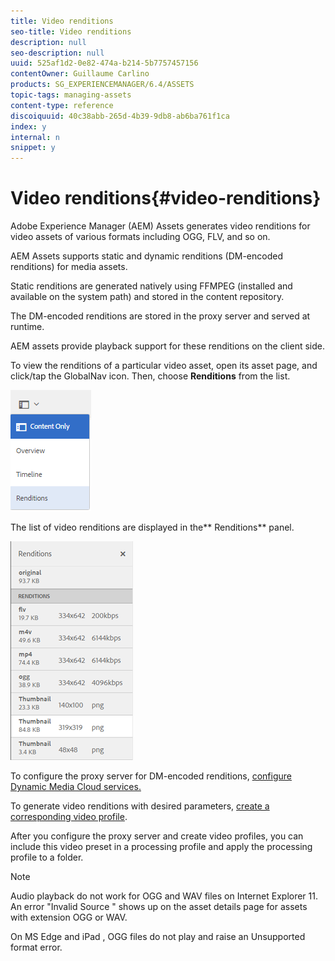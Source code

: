 ```yaml
---
title: Video renditions
seo-title: Video renditions
description: null
seo-description: null
uuid: 525af1d2-0e82-474a-b214-5b7757457156
contentOwner: Guillaume Carlino
products: SG_EXPERIENCEMANAGER/6.4/ASSETS
topic-tags: managing-assets
content-type: reference
discoiquuid: 40c38abb-265d-4b39-9db8-ab6ba761f1ca
index: y
internal: n
snippet: y
---
```


# Video renditions{#video-renditions}

Adobe Experience Manager (AEM) Assets generates video renditions for video assets of various formats including OGG, FLV, and so on.

AEM Assets supports static and dynamic renditions (DM-encoded renditions) for media assets.

Static renditions are generated natively using FFMPEG (installed and available on the system path) and stored in the content repository.

The DM-encoded renditions are stored in the proxy server and served at runtime.

AEM assets provide playback support for these renditions on the client side.

To view the renditions of a particular video asset, open its asset page, and click/tap the GlobalNav icon. Then, choose **Renditions** from the list.

![](assets/chlimage_1-483.png)

The list of video renditions are displayed in the** Renditions** panel. 

![](assets/chlimage_1-484.png)

To configure the proxy server for DM-encoded renditions, [configure Dynamic Media Cloud services.](../../assets/using/config-dynamic.md)

To generate video renditions with desired parameters, [create a corresponding video profile](../../assets/using/video-profiles.md).

After you configure the proxy server and create video profiles, you can include this video preset in a processing profile and apply the processing profile to a folder.

>[!NOTE]
>
>Audio playback do not work for OGG and WAV files on Internet Explorer 11. An error "Invalid Source " shows up on the asset details page for assets with extension OGG or WAV.
>
>On MS Edge and iPad , OGG files do not play and raise an Unsupported format error.

